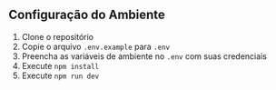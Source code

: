 
## Configuração do Ambiente

1. Clone o repositório
2. Copie o arquivo `.env.example` para `.env`
3. Preencha as variáveis de ambiente no `.env` com suas credenciais
4. Execute `npm install`
5. Execute `npm run dev`

